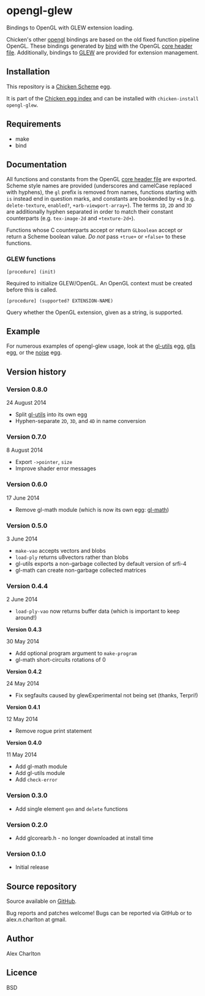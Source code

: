 # opengl-glew

Bindings to OpenGL with GLEW extension loading.

Chicken's other [opengl](http://wiki.call-cc.org/eggref/4/opengl) bindings are based on the old fixed function pipeline OpenGL. These bindings generated by [bind](http://wiki.call-cc.org/eggref/4/bind) with the OpenGL [core header file](http://www.opengl.org/registry/api/GL/glcorearb.h). Additionally, bindings to [GLEW](http://glew.sourceforge.net/) are provided for extension management.

## Installation
This repository is a [Chicken Scheme](http://call-cc.org/) egg.

It is part of the [Chicken egg index](http://wiki.call-cc.org/chicken-projects/egg-index-4.html) and can be installed with `chicken-install opengl-glew`.

## Requirements
- make
- bind

## Documentation
All functions and constants from the OpenGL [core header file](http://www.opengl.org/registry/api/GL/glcorearb.h) are exported. Scheme style names are provided (underscores and camelCase replaced with hyphens), the `gl` prefix is removed from names, functions starting with `is` instead end in question marks, and constants are bookended by `+`s (e.g. `delete-texture`, `enabled?`, `+arb-viewport-array+`). The terms `1D`, `2D` and `3D` are additionally hyphen separated in order to match their constant counterparts (e.g. `tex-image-2d` and `+texture-2d+`).

Functions whose C counterparts accept or return `GLboolean` accept or return a Scheme boolean value. *Do not* pass `+true+` or `+false+` to these functions.

### GLEW functions

    [procedure] (init)

Required to initialize GLEW/OpenGL. An OpenGL context must be created before this is called.

    [procedure] (supported? EXTENSION-NAME)

Query whether the OpenGL extension, given as a string, is supported.

## Example
For numerous examples of opengl-glew usage, look at the [gl-utils](http://wiki.call-cc.org/eggref/4/gl-utils) egg, [glls](http://wiki.call-cc.org/eggref/4/glls) egg, or the [noise](http://wiki.call-cc.org/eggref/4/noise) egg.

## Version history
### Version 0.8.0
24 August 2014

* Split [gl-utils](http://wiki.call-cc.org/eggref/4/gl-utils) into its own egg
* Hyphen-separate `2D`, `3D`, and `4D` in name conversion

### Version 0.7.0
8 August 2014

* Export `->pointer`, `size`
* Improve shader error messages

### Version 0.6.0
17 June 2014

* Remove gl-math module (which is now its own egg: [gl-math](http://wiki.call-cc.org/eggref/4/gl-math))

### Version 0.5.0
3 June 2014

* `make-vao` accepts vectors and blobs
* `load-ply` returns u8vectors rather than blobs
* gl-utils exports a non-garbage collected by default version of srfi-4
* gl-math can create non-garbage collected matrices

### Version 0.4.4
2 June 2014

* `load-ply-vao` now returns buffer data (which is important to keep around!)

**Version 0.4.3**

30 May 2014

* Add optional program argument to `make-program`
* gl-math short-circuits rotations of 0

**Version 0.4.2**

24 May 2014

* Fix segfaults caused by glewExperimental not being set (thanks, Terpri!)

**Version 0.4.1**

12 May 2014

* Remove rogue print statement

**Version 0.4.0**

11 May 2014

* Add gl-math module
* Add gl-utils module
* Add `check-error`

### Version 0.3.0
* Add single element `gen` and `delete` functions

### Version 0.2.0
* Add glcorearb.h - no longer downloaded at install time

### Version 0.1.0
* Initial release

## Source repository
Source available on [GitHub](https://github.com/AlexCharlton/chicken-opengl-glew).

Bug reports and patches welcome! Bugs can be reported via GitHub or to alex.n.charlton at gmail.

## Author
Alex Charlton

## Licence
BSD
